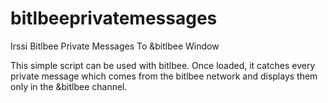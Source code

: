 bitlbeeprivatemessages
======================

Irssi Bitlbee Private Messages To &amp;bitlbee Window

This simple script can be used with bitlbee. Once loaded, it catches every private message
which comes from the bitlbee network and displays them only in the &bitlbee channel.

